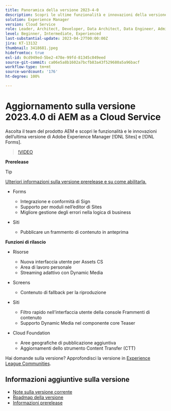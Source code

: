 ```yaml
---
title: Panoramica della versione 2023-4-0
description: Scopri le ultime funzionalità e innovazioni della versione 2023-2-0 di Adobe Experience Manager [!DNL Forms] e [!DNL Sites].
solution: Experience Manager
version: Cloud Service
role: Leader, Architect, Developer, Data Architect, Data Engineer, Admin, User
level: Beginner, Intermediate, Experienced
last-substantial-update: 2023-04-27T00:00:00Z
jira: KT-13132
thumbnail: 3418681.jpeg
hidefromtoc: true
exl-id: 0cd949ed-5be2-478e-99fd-81345c049eed
source-git-commit: ca06e5a8b1602a7bcfb83a43f529680a5a96bacf
workflow-type: tm+mt
source-wordcount: '176'
ht-degree: 100%

---
```


# Aggiornamento sulla versione 2023.4.0 di AEM as a Cloud Service

Ascolta il team del prodotto AEM e scopri le funzionalità e le innovazioni dell’ultima versione di Adobe Experience Manager [!DNL Sites] e [!DNL Forms].

>[!VIDEO](https://video.tv.adobe.com/v/3418681/?learn=on)

**Prerelease**

>[!TIP]
>
>[Ulteriori informazioni sulla versione prerelease e su come abilitarla.](https://experienceleague.adobe.com/docs/experience-manager-cloud-service/content/release-notes/prerelease.html?lang=it)

* Forms
   * Integrazione e conformità di Sign
   * Supporto per moduli nell’editor di Sites
   * Migliore gestione degli errori nella logica di business

* Siti
   * Pubblicare un frammento di contenuto in anteprima

**Funzioni di rilascio**

* Risorse
   * Nuova interfaccia utente per Assets CS
   * Area di lavoro personale
   * Streaming adattivo con Dynamic Media

* Screens
   * Contenuto di fallback per la riproduzione

* Siti
   * Filtro rapido nell’interfaccia utente della console Frammenti di contenuto
   * Supporto Dynamic Media nel componente core Teaser

* Cloud Foundation
   * Aree geografiche di pubblicazione aggiuntiva
   * Aggiornamenti dello strumento Content Transfer (CTT)

Hai domande sulla versione?  Approfondisci la versione in [Experience League Communities](https://adobe.ly/3KCfab0).

## Informazioni aggiuntive sulla versione

* [Note sulla versione corrente](https://experienceleague.adobe.com/docs/experience-manager-cloud-service/content/release-notes/home.html?lang=it)
* [Roadmap della versione](https://experienceleague.adobe.com/docs/experience-manager-release-information/aem-release-updates/update-releases-roadmap.html?lang=it)
* [Informazioni prerelease](https://experienceleague.adobe.com/docs/experience-manager-cloud-service/content/release-notes/prerelease.html?lang=it)
